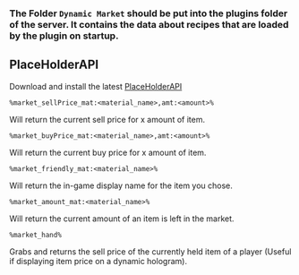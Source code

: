 ### The Folder `Dynamic Market` should be put into the plugins folder of the server. It contains the data about recipes that are loaded by the plugin on startup.

## PlaceHolderAPI
Download and install the latest [PlaceHolderAPI](https://www.spigotmc.org/resources/placeholderapi.6245/)

    %market_sellPrice_mat:<material_name>,amt:<amount>%

Will return the current sell price for x amount of item.

    %market_buyPrice_mat:<material_name>,amt:<amount>%

Will return the current buy price for x amount of item.

    %market_friendly_mat:<material_name>%

Will return the in-game display name for the item you chose.
    
    %market_amount_mat:<material_name>%

Will return the current amount of an item is left in the market.
    
    %market_hand%

Grabs and returns the sell price of the currently held item of a player (Useful if displaying item price on a dynamic hologram).
